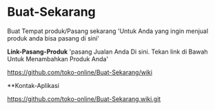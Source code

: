 # Buat-Sekarang
Buat Tempat produk/Pasang sekarang 
'Untuk Anda yang ingin menjual produk anda bisa pasang di sini'

**Link-Pasang-Produk**
'pasang Jualan Anda Di sini. Tekan link di Bawah Untuk Menambahkan Produk Anda'

https://github.com/toko-online/Buat-Sekarang/wiki

**Kontak-Aplikasi

https://github.com/toko-online/Buat-Sekarang.wiki.git
